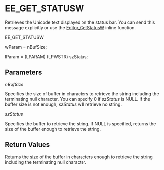 # EE\_GET\_STATUSW

Retrieves the Unicode text displayed on the status bar. You can send this
message explicitly or use the [Editor\_GetStatusW](../macro/editor_getstatusw) inline function.

EE\_GET\_STATUSW

wParam = nBufSize;

lParam = (LPARAM) (LPWSTR) szStatus;

## Parameters

_nBufSize_

Specifies the size of buffer in characters to retrieve the string including
the terminating null character. You can specify 0 if _szStatus_ is
NULL. If the buffer size is not enough, _szStatus_ will retrieve no
string.

_szStatus_

Specifies the buffer to retrieve the string. If NULL is specified, returns
the size of the buffer enough to retrieve the string.

## Return Values

Returns the size of the buffer in characters enough to retrieve the string
including the terminating null character.
